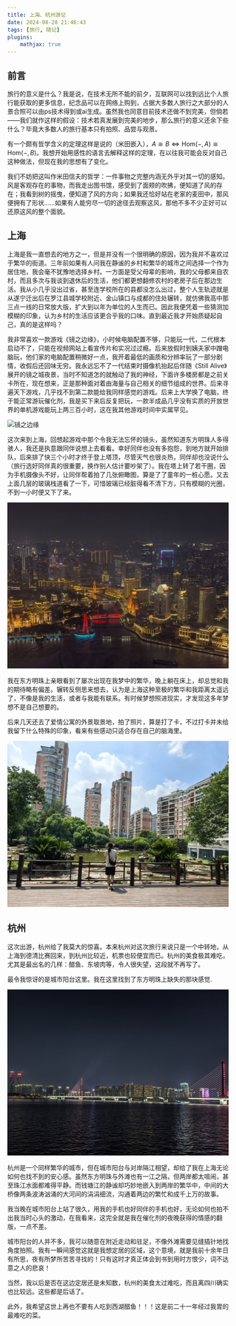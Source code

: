```yaml
---
title: 上海、杭州游记
date: 2024-08-28 21:46:43
tags: [旅行, 随记]
plugins: 
    mathjax: true
---
```


## 前言

旅行的意义是什么？我是说，在技术无所不能的前夕，互联网可以找到远比个人旅行能获取的更多信息，纪念品可以在网络上购到，占据大多数人旅行之大部分的人景合照可以由ps技术得到或ai生成。虽然我也同意目前技术还做不到完美，但倘若——我们就作这样的假设：技术若真发展到完美的地步，那么旅行的意义还余下些什么？毕竟大多数人的旅行基本只有拍照、品尝与观景。

有一个颇有哲学含义的定理这样是说的（米田嵌入），$A\cong B\Leftrightarrow \mathrm{Hom}(-, A)\cong\mathrm{Hom}(-, B)$。我想开始用感性的语言去解释这样的定理，在以往我可能会反对自己这种做法，但现在我的思想有了变化。

我们不妨把这叫作米田信夫的哲学：一件事物之完整内涵无外乎对其一切的感知。风是客观存在的事物，而我走出图书馆，感受到了面颊的吹拂，便知道了风的存在；我看到树的摇曳，便知道了风的方向；如果我还恰好站在老家的麦田中，那风便拥有了形状……如果有人能穷尽一切的途径去观察这风，那他不多不少正好可以还原这风的整个面貌。

<!--more-->


## 上海

上海是我一直想去的地方之一，但是并没有一个很明确的原因，因为我并不喜欢过于繁华的街道。三年前如果有人问我在静谧的乡村和繁华的城市之间选择一个作为居住地，我会毫不犹豫地选择乡村。一方面是受父母辈的影响，我的父母都来自农村，而且多次与我谈到退休后的生活，他们都更想翻修农村的老房子后在那边生活。我从小几乎没出过省，甚至连学校所在的县都没怎么出过，整个人生轨迹就是从遂宁迁出后在罗江县城学校附近、金山镇口与成都的住处辗转，就仿佛我高中那三点一线的日常放大版，扩大到以年为单位的人生而已。因此我便凭着一些猜测加模糊的印象，认为乡村的生活应该更合乎我的口味。直到最近我才开始质疑起自己，真的是这样吗？

我非常喜欢一款游戏《镜之边缘》，小时候电脑配置不够，只能玩一代，二代根本启动不了，只能在视频网站上看宣传片和实况过过瘾。后来放假时到姨夫家中蹭电脑玩，他们家的电脑配置稍微好一点，我开着最低的画质和分辨率玩了一部分剧情，收假后还回味无穷。我永远忘不了一代结束时摄像机抬起后伴随《Still Alive》展开的镜之城夜景，当时不知道怎的就触动了我的神经，下面许多楼房都是之前关卡所在，现在想来，正是那种面对着由海量与自己相关的细节组成的世界。后来寻遍天下游戏，几乎找不到第二款能给我同样感觉的游戏。后来上大学换了电脑，终于能正常游玩催化剂，我是买下来后反复把玩，一款半成品几乎没有实质的开放世界的单机游戏能玩上两三百小时，这在我其他游戏时间中实属罕见。

![镜之边缘](上海、杭州游记/3.png)

这次来到上海，回想起游戏中那个令我无法忘怀的镜头，虽然知道东方明珠人多得骇人，我还是执意跟同伴说想上去看看。幸好同伴也没有多抱怨，到地方就开始排队，后来排了快三个小时才终于登上塔顶，尽管天气也很炎热，同伴却也没说什么（旅行选好同伴真的很重要，换作别人估计要吵架了）。我在塔上转了若干圈，因为手机摄像头不好，让同伴帮着拍了几张俯瞰图，算是了了童年的一桩心愿。又去上面几层的玻璃栈道看了一下，可惜玻璃已经脏得看不清下方，只有模糊的光圈，不到一小时便又下了来。

![东方明珠上观上海夜景](上海、杭州游记/1.jpg)

我在东方明珠上亲眼看到了屡次出现在我梦中的繁华，晚上躺在床上，却总觉和我的期待略有偏差。辗转反侧思来想去，认为是上海这种至极的繁华和我距离太遥远了，不像是我的生活，或者与我能有联系。有时候梦想照进现实，才发现这多年梦想不是自己想要的。

后来几天还去了爱情公寓的外景取景地，拍了照片，算是打了卡，不过打卡并未给我留下什么特殊的印象，看来有些感动只适合存在自己的脑海里。

![爱情公寓](上海、杭州游记/4.jpg)


## 杭州

这次出游，杭州给了我莫大的惊喜。本来杭州对这次旅行来说只是一个中转地，从上海到德清比赛回来，到杭州比较近，机票也较便宜而已。杭州的美食极其难吃，尤其是最出名的几样：醋鱼、东坡肉等，令人很失望，这段就不再写了。

最令我惊讶的是城市阳台这里。我在这里找到了东方明珠上缺失的那块感觉.

![杭州城市阳台](上海、杭州游记/2.jpg)

杭州是一个同样繁华的城市，但在城市阳台与对岸隔江相望，却给了我在上海无论如何也找不到的安心感。虽然东方明珠与外滩也有一江之隔，但两岸都太喧闹，甚至珠江水面都难得平静。而钱塘江的静谧却巧妙地嵌入到两岸的繁华中，中间的大桥像两条波涛汹涌的大河间的涓涓细流，沟通着两边的繁忙和成千上万的故事。

我当晚在城市阳台上站了很久，用我的手机也好同伴的手机也好，无论如何也拍不出我当时心头的激动，在我看来，这完全就是我在催化剂的夜晚获得的情感的翻版，一点不差。

城市阳台的人并不多，我可以随意在附近走动和驻足，不像外滩需要见缝插针地找角度拍照。我有一瞬间感觉这就是我想定居的区域，这个意境，就是我前十余年日有所思，夜有所梦所苦苦寻找的！只有这时才真正体会到书到用时方恨少，词不达意之人的悲哀！

当然，我以后是否在这边定居还是未知数，杭州的美食太过难吃，而且离四川确实也比较远。这些都是后话了。

此外，我希望这世上再也不要有人吃到西湖醋鱼！！！这是前二十一年经过我胃的最难吃的菜。
